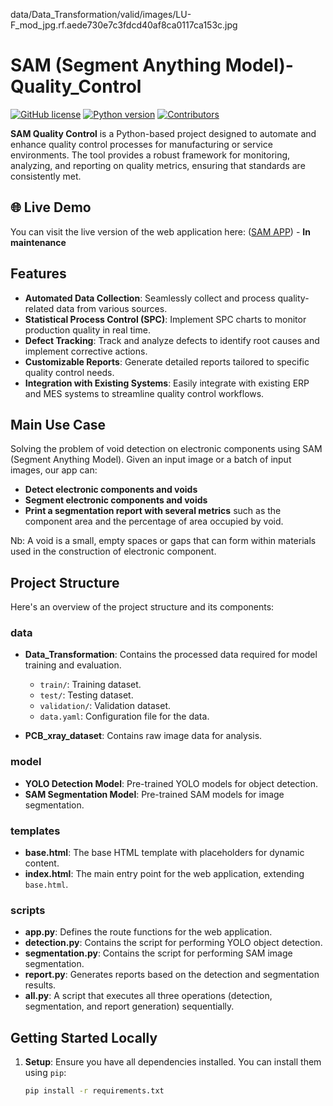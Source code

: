 data/Data_Transformation/valid/images/LU-F_mod_jpg.rf.aede730e7c3fdcd40af8ca0117ca153c.jpg

# SAM (Segment Anything Model)-Quality_Control

[![GitHub license](https://img.shields.io/badge/license-MIT-blue.svg)](https://github.com/Tchouanga12/SAM-Quality_Control/blob/main/LICENSE)
[![Python version](https://img.shields.io/badge/python-3.7%2B-brightgreen.svg)](https://www.python.org/downloads/)
[![Contributors](https://img.shields.io/github/contributors/Tchouanga12/SAM-Quality_Control.svg)](https://github.com/Tchouanga12/SAM-Quality_Control/graphs/contributors)

**SAM Quality Control** is a Python-based project designed to automate and enhance quality control processes for manufacturing or service environments. The tool provides a robust framework for monitoring, analyzing, and reporting on quality metrics, ensuring that standards are consistently met.

## 🌐 Live Demo

You can visit the live version of the web application here: ([SAM APP](https://samappdocker.onrender.com)) - **In maintenance**

## Features

- **Automated Data Collection**: Seamlessly collect and process quality-related data from various sources.
- **Statistical Process Control (SPC)**: Implement SPC charts to monitor production quality in real time.
- **Defect Tracking**: Track and analyze defects to identify root causes and implement corrective actions.
- **Customizable Reports**: Generate detailed reports tailored to specific quality control needs.
- **Integration with Existing Systems**: Easily integrate with existing ERP and MES systems to streamline quality control workflows.
  
## Main Use Case
Solving the problem of void detection on electronic components using SAM (Segment Anything Model). Given an input image or a batch of input images, our app can:

- **Detect electronic components and voids** 
- **Segment electronic components and voids**
- **Print a segmentation report with several metrics** such as the component area and the percentage of area occupied by void.

Nb: A void is a small, empty spaces or gaps that can form within materials used in the construction of electronic component.

## Project Structure

Here's an overview of the project structure and its components:

### **data**

- **Data_Transformation**: Contains the processed data required for model training and evaluation.
  - `train/`: Training dataset.
  - `test/`: Testing dataset.
  - `validation/`: Validation dataset.
  - `data.yaml`: Configuration file for the data.

- **PCB_xray_dataset**: Contains raw image data for analysis.

### **model**

- **YOLO Detection Model**: Pre-trained YOLO models for object detection.
- **SAM Segmentation Model**: Pre-trained SAM models for image segmentation.

### **templates**

- **base.html**: The base HTML template with placeholders for dynamic content.
- **index.html**: The main entry point for the web application, extending `base.html`.

### **scripts**

- **app.py**: Defines the route functions for the web application.
- **detection.py**: Contains the script for performing YOLO object detection.
- **segmentation.py**: Contains the script for performing SAM image segmentation.
- **report.py**: Generates reports based on the detection and segmentation results.
- **all.py**: A script that executes all three operations (detection, segmentation, and report generation) sequentially.


## Getting Started Locally

1. **Setup**: Ensure you have all dependencies installed. You can install them using `pip`:

   ```bash
   pip install -r requirements.txt
